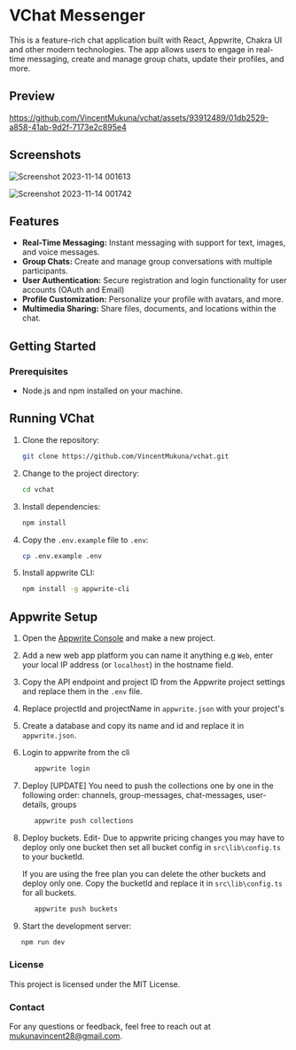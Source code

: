 # VChat Messenger

This is a feature-rich chat application built with React, Appwrite, Chakra UI and other modern technologies. The app allows users to engage in real-time messaging, create and manage group chats, update their profiles, and more.

## Preview

<https://github.com/VincentMukuna/vchat/assets/93912489/01db2529-a858-41ab-9d2f-7173e2c895e4>

## Screenshots

![Screenshot 2023-11-14 001613](https://github.com/VincentMukuna/vchat/assets/93912489/b51d39b8-86fb-463b-8e12-02b218279eda)

![Screenshot 2023-11-14 001742](https://github.com/VincentMukuna/vchat/assets/93912489/d695955f-6910-425e-a1d2-af8418afcd64)

## Features

- **Real-Time Messaging:** Instant messaging with support for text, images, and voice messages.
- **Group Chats:** Create and manage group conversations with multiple participants.
- **User Authentication:** Secure registration and login functionality for user accounts (OAuth and Email)
- **Profile Customization:** Personalize your profile with avatars, and more.
- **Multimedia Sharing:** Share files, documents, and locations within the chat.

## Getting Started

### Prerequisites

- Node.js and npm installed on your machine.

## Running VChat

1. Clone the repository:

   ```bash
   git clone https://github.com/VincentMukuna/vchat.git

   ```

2. Change to the project directory:

   ```bash
   cd vchat
   ```

3. Install dependencies:

   ```bash
   npm install
   ```

4. Copy the `.env.example` file to `.env`:

   ```bash
   cp .env.example .env
   ```

5. Install appwrite CLI:

   ```bash
   npm install -g appwrite-cli
   ```

## Appwrite Setup

1. Open the [Appwrite Console](https://cloud.appwrite.io/) and make a new project.

2. Add a new web app platform you can name it anything e.g `Web`, enter
   your local IP address (or `localhost`) in the hostname field.

3. Copy the API endpoint and project ID from the Appwrite project settings and replace them in the `.env` file.

4. Replace projectId and projectName in `appwrite.json` with your project's

5. Create a database and copy its name and id and replace it in `appwrite.json`.

6. Login to appwrite from the cli

   ```bash
      appwrite login
   ```

7. Deploy
   [UPDATE] You need to push the collections one by one in the following order:
   channels, group-messages, chat-messages, user-details, groups

   ```bash
      appwrite push collections
   ```

8. Deploy buckets.
   Edit- Due to appwrite pricing changes you may have to deploy only one bucket then set all bucket config in `src\lib\config.ts` to your bucketId.

   If you are using the free plan you can delete the other buckets and deploy only one.
   Copy the bucketId and replace it in `src\lib\config.ts` for all buckets.

   ```bash
      appwrite push buckets
   ```

9. Start the development server:

```bash
   npm run dev
```

### License

This project is licensed under the MIT License.

### Contact

For any questions or feedback, feel free to reach out at <mukunavincent28@gmail.com>.
